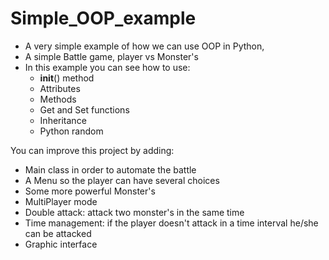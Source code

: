 # Simple_OOP_example

- A very simple example of how we can use OOP in Python,
- A simple Battle game, player vs Monster's 
- In this example you can see how to use: 
	- __init__() method
	- Attributes 
	- Methods
	- Get and Set functions 
	- Inheritance
	- Python random 

You can improve this project by adding: 
- Main class in order to automate the battle 
- A Menu so the player can have several choices 
- Some more powerful Monster's 
- MultiPlayer mode 
- Double attack: attack two monster's in the same time
- Time management: if the player doesn't attack in a time interval he/she can be attacked 
- Graphic interface


